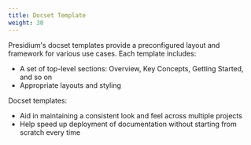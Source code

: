 ```yaml
---
title: Docset Template
weight: 30
---
```

Presidium's docset templates provide a preconfigured layout and framework for various use cases. Each template includes:
* A set of top-level sections: Overview, Key Concepts, Getting Started, and so on 
* Appropriate layouts and styling

Docset templates:
* Aid in maintaining a consistent look and feel across multiple projects
* Help speed up deployment of documentation without starting from scratch every time
